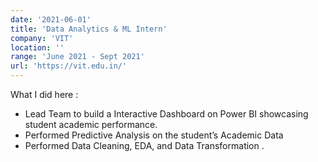 ```yaml
---
date: '2021-06-01'
title: 'Data Analytics & ML Intern'
company: 'VIT'
location: ''
range: 'June 2021 - Sept 2021'
url: 'https://vit.edu.in/'
---
```


What I did here :

- Lead Team to build a Interactive Dashboard on Power BI showcasing student academic performance.
- Performed Predictive Analysis on the student’s Academic Data
- Performed Data Cleaning, EDA, and Data Transformation .
